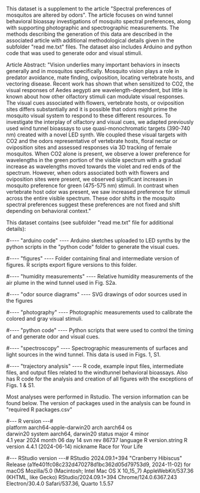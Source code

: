 This dataset is a supplement to the article "Spectral preferences of mosquitos
are altered by odors". The article focuses on wind tunnel behavioral bioassay
investigations of mosquito spectral preferences, along with supporting
photographic and spectrographic measurements. The methods describing the
generation of this data are described in the associated article with additional
methodological details given in the subfolder "read me.txt" files. The dataset
also includes Arduino and python code that was used to generate odor and visual
stimuli.

Article Abstract: "Vision underlies many important behaviors in insects
generally and in mosquitos specifically. Mosquito vision plays a role in
predator avoidance, mate finding, oviposition, locating vertebrate hosts, and
vectoring disease. Recent work has shown that when sensitized to CO2, the visual
responses of Aedes aegypti are wavelength-dependent, but little is known about
how other olfactory stimuli can modulate visual responses. The visual cues
associated with flowers, vertebrate hosts, or oviposition sites differs
substantially and it is possible that odors might prime the mosquito visual
system to respond to these different resources. To investigate the interplay of
olfactory and visual cues, we adapted previously used wind tunnel bioassays to
use quasi-monochromatic targets (390-740 nm) created with a novel LED synth. We
coupled these visual targets with CO2 and the odors representative of vertebrate
hosts, floral nectar or oviposition sites and assessed responses via 3D tracking
of female mosquitos. When CO2 alone is present, we observe a lower preference
for wavelengths in the green portion of the visible spectrum with a gradual
increase as wavelengths moved towards the violet and red ends of the spectrum.
However, when odors associated both with flowers and oviposition sites were
present, we observed significant increases in mosquito preference for green
(475-575 nm) stimuli. In contrast when vertebrate host odor was present, we saw
increased preference for stimuli across the entire visible spectrum. These odor
shifts in the mosquito spectral preferences suggest these preferences are not
fixed and shift depending on behavioral context."



This dataset contains (see subfolder "read me.txt" file for additional details):

#---- "arduino code" ----
Arduino sketches uploaded to LED synths by the python scripts in the "python
code" folder to generate the visual cues.

#---- "figures" ----
Folder containing final and intermediate version of figures. R scripts export
figure versions to this folder.

#---- "humidity measurements" ----
Relative humidity measurements of the air plume in the wind tunnel used in Fig.
S2a.

#---- "odor source diagrams" ----
SVG drawings of odor sources used in the figures

#---- "photography" ----
Photographic measurements used to calibrate the colored and gray visual stimuli.

#---- "python code" ----
Python scripts that were used to control the timing of and generate odor and
visual cues.

#---- "spectroscopy" ----
Spectrographic measurements of surfaces and light sources in the wind tunnel.
This data is used in Figs. 1, S1.

#---- "trajectory analysis" ----
R code, example input files, intermediate files, and output files related to the
windtunnel behavioral bioassays. Also has R code for the analysis and creation
of all figures with the exceptions of Figs. 1 & S1.



Most analyses were performed in Rstudio. The version information can be found
below. The version of packages used in the analysis can be found in "required R
packages.csv"

#--- R version ---#                 
platform       aarch64-apple-darwin20 arch           aarch64 os            
darwin20 system         aarch64, darwin20 status major          4 minor         
4.1 year           2024 month          06 day            14 svn rev        86737
language       R version.string R version 4.4.1 (2024-06-14) nickname       Race
for Your Life

#--- RStudio version ---# 
RStudio 2024.09.1+394 "Cranberry Hibiscus" Release
(a1fe401fc08c232d470278d1bc362d05d79753d9, 2024-11-02) for macOS Mozilla/5.0
(Macintosh; Intel Mac OS X 10_15_7) AppleWebKit/537.36 (KHTML, like Gecko)
RStudio/2024.09.1+394 Chrome/124.0.6367.243 Electron/30.4.0 Safari/537.36,
Quarto 1.5.57
